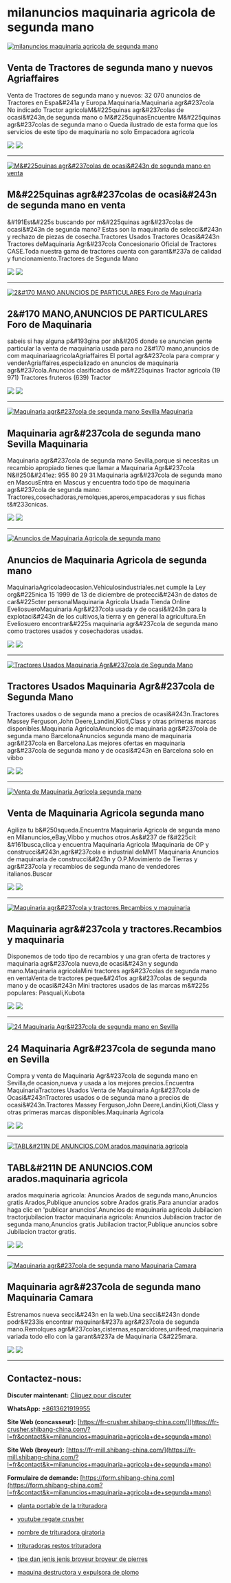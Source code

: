 # milanuncios maquinaria agricola de segunda mano

<a href="https://swt.shibang-china.com/?l=fr&img&k=milanuncios+maquinaria+agricola+de+segunda+mano" target="_blank">![milanuncios maquinaria agricola de segunda mano](http://static.shibang-china.com/all-800x300/381.jpg)</a>

## Venta de Tractores de segunda mano y nuevos Agriaffaires
Venta de Tractores de segunda mano y nuevos: 32 070 anuncios de Tractores en Espa&#241a y Europa.Maquinaria.Maquinaria agr&#237cola No indicado Tractor agricolaM&#225quinas agr&#237colas de ocasi&#243n,de segunda mano o M&#225quinasEncuentre M&#225quinas agr&#237colas de segunda mano o Queda ilustrado de esta forma que los servicios de este tipo de maquinaria no solo Empacadora agricola


<a href="https://whatsapp.shibangsoft.com/WhatsApp.php" target="_blank" title="WhatsApp">![](http://static.shibang-china.com/icon/whatsapp.png)</a> <a href="https://swt.shibang-china.com/?l=fr&icon&k=milanuncios+maquinaria+agricola+de+segunda+mano" target="_blank">![](http://static.shibang-china.com/icon/chat-fr.png)</a>

---

<a href="https://swt.shibang-china.com/?l=fr&img&k=milanuncios+maquinaria+agricola+de+segunda+mano" target="_blank">![M&#225quinas agr&#237colas de ocasi&#243n de segunda mano en venta](http://static.shibang-china.com/all-800x300/1382.jpg)</a>

## M&#225quinas agr&#237colas de ocasi&#243n de segunda mano en venta
&#191Est&#225s buscando por m&#225quinas agr&#237colas de ocasi&#243n de segunda mano? Estas son la maquinaria de selecci&#243n y rechazo de piezas de cosecha.Tractores Usados Tractores Ocasi&#243n Tractores deMaquinaria Agr&#237cola Concesionario Oficial de Tractores CASE.Toda nuestra gama de tractores cuenta con garant&#237a de calidad y funcionamiento.Tractores de Segunda Mano


<a href="https://whatsapp.shibangsoft.com/WhatsApp.php" target="_blank" title="WhatsApp">![](http://static.shibang-china.com/icon/whatsapp.png)</a> <a href="https://swt.shibang-china.com/?l=fr&icon&k=milanuncios+maquinaria+agricola+de+segunda+mano" target="_blank">![](http://static.shibang-china.com/icon/chat-fr.png)</a>

---

<a href="https://swt.shibang-china.com/?l=fr&img&k=milanuncios+maquinaria+agricola+de+segunda+mano" target="_blank">![2&#170 MANO,ANUNCIOS DE PARTICULARES Foro de Maquinaria](http://static.shibang-china.com/all-800x300/966.jpg)</a>

## 2&#170 MANO,ANUNCIOS DE PARTICULARES Foro de Maquinaria
sabeis si hay alguna p&#193gina por ah&#205 donde se anuncien gente particular la venta de maquinaria usada para no 2&#170 mano,anuncios de com maquinariaagricolaAgriaffaires El portal agr&#237cola para comprar y venderAgriaffaires,especializado en anuncios de maquinaria agr&#237cola.Anuncios clasificados de m&#225quinas Tractor agricola (19 971) Tractores fruteros (639) Tractor


<a href="https://whatsapp.shibangsoft.com/WhatsApp.php" target="_blank" title="WhatsApp">![](http://static.shibang-china.com/icon/whatsapp.png)</a> <a href="https://swt.shibang-china.com/?l=fr&icon&k=milanuncios+maquinaria+agricola+de+segunda+mano" target="_blank">![](http://static.shibang-china.com/icon/chat-fr.png)</a>

---

<a href="https://swt.shibang-china.com/?l=fr&img&k=milanuncios+maquinaria+agricola+de+segunda+mano" target="_blank">![Maquinaria agr&#237cola de segunda mano Sevilla Maquinaria](http://static.shibang-china.com/all-800x300/653.jpg)</a>

## Maquinaria agr&#237cola de segunda mano Sevilla Maquinaria
Maquinaria agr&#237cola de segunda mano Sevilla,porque si necesitas un recambio apropiado tienes que llamar a Maquinaria Agr&#237cola N&#250&#241ez: 955 80 29 31.Maquinaria agr&#237cola de segunda mano en MascusEntra en Mascus y encuentra todo tipo de maquinaria agr&#237cola de segunda mano: Tractores,cosechadoras,remolques,aperos,empacadoras y sus fichas t&#233cnicas.


<a href="https://whatsapp.shibangsoft.com/WhatsApp.php" target="_blank" title="WhatsApp">![](http://static.shibang-china.com/icon/whatsapp.png)</a> <a href="https://swt.shibang-china.com/?l=fr&icon&k=milanuncios+maquinaria+agricola+de+segunda+mano" target="_blank">![](http://static.shibang-china.com/icon/chat-fr.png)</a>

---

<a href="https://swt.shibang-china.com/?l=fr&img&k=milanuncios+maquinaria+agricola+de+segunda+mano" target="_blank">![Anuncios de Maquinaria Agricola de segunda mano](http://static.shibang-china.com/all-800x300/206.jpg)</a>

## Anuncios de Maquinaria Agricola de segunda mano
MaquinariaAgricoladeocasion.Vehiculosindustriales.net cumple la Ley org&#225nica 15 1999 de 13 de diciembre de protecci&#243n de datos de car&#225cter personalMaquinaria Agricola Usada Tienda Online EveliosueroMaquinaria Agr&#237cola usada y de ocasi&#243n para la explotaci&#243n de los cultivos,la tierra y en general la agricultura.En Eveliosuero encontrar&#225s maquinaria agr&#237cola de segunda mano como tractores usados y cosechadoras usadas.


<a href="https://whatsapp.shibangsoft.com/WhatsApp.php" target="_blank" title="WhatsApp">![](http://static.shibang-china.com/icon/whatsapp.png)</a> <a href="https://swt.shibang-china.com/?l=fr&icon&k=milanuncios+maquinaria+agricola+de+segunda+mano" target="_blank">![](http://static.shibang-china.com/icon/chat-fr.png)</a>

---

<a href="https://swt.shibang-china.com/?l=fr&img&k=milanuncios+maquinaria+agricola+de+segunda+mano" target="_blank">![Tractores Usados Maquinaria Agr&#237cola de Segunda Mano](http://static.shibang-china.com/all-800x300/1112.jpg)</a>

## Tractores Usados Maquinaria Agr&#237cola de Segunda Mano
Tractores usados o de segunda mano a precios de ocasi&#243n.Tractores Massey Ferguson,John Deere,Landini,Kioti,Class y otras primeras marcas disponibles.Maquinaria AgricolaAnuncios de maquinaria agr&#237cola de segunda mano BarcelonaAnuncios segunda mano de maquinaria agr&#237cola en Barcelona.Las mejores ofertas en maquinaria agr&#237cola de segunda mano y de ocasi&#243n en Barcelona solo en vibbo


<a href="https://whatsapp.shibangsoft.com/WhatsApp.php" target="_blank" title="WhatsApp">![](http://static.shibang-china.com/icon/whatsapp.png)</a> <a href="https://swt.shibang-china.com/?l=fr&icon&k=milanuncios+maquinaria+agricola+de+segunda+mano" target="_blank">![](http://static.shibang-china.com/icon/chat-fr.png)</a>

---

<a href="https://swt.shibang-china.com/?l=fr&img&k=milanuncios+maquinaria+agricola+de+segunda+mano" target="_blank">![Venta de Maquinaria Agricola segunda mano](http://static.shibang-china.com/all-800x300/1053.jpg)</a>

## Venta de Maquinaria Agricola segunda mano
Agiliza tu b&#250squeda.Encuentra Maquinaria Agricola de segunda mano en Milanuncios,eBay,Vibbo y muchos otros.As&#237 de f&#225cil: &#161busca,clica y encuentra Maquinaria Agricola !Maquinaria de OP y construcci&#243n,agr&#237cola e industrial deMMT Maquinaria Anuncios de maquinaria de construcci&#243n y O.P.Movimiento de Tierras y agr&#237cola y recambios de segunda mano de vendedores italianos.Buscar


<a href="https://whatsapp.shibangsoft.com/WhatsApp.php" target="_blank" title="WhatsApp">![](http://static.shibang-china.com/icon/whatsapp.png)</a> <a href="https://swt.shibang-china.com/?l=fr&icon&k=milanuncios+maquinaria+agricola+de+segunda+mano" target="_blank">![](http://static.shibang-china.com/icon/chat-fr.png)</a>

---

<a href="https://swt.shibang-china.com/?l=fr&img&k=milanuncios+maquinaria+agricola+de+segunda+mano" target="_blank">![Maquinaria agr&#237cola y tractores.Recambios y maquinaria](http://static.shibang-china.com/all-800x300/203.jpg)</a>

## Maquinaria agr&#237cola y tractores.Recambios y maquinaria
Disponemos de todo tipo de recambios y una gran oferta de tractores y maquinaria agr&#237cola nueva,de ocasi&#243n y segunda mano.Maquinaria agricolaMini tractores agr&#237colas de segunda mano en ventaVenta de tractores peque&#241os agr&#237colas de segunda mano y de ocasi&#243n Mini tractores usados de las marcas m&#225s populares: Pasquali,Kubota


<a href="https://whatsapp.shibangsoft.com/WhatsApp.php" target="_blank" title="WhatsApp">![](http://static.shibang-china.com/icon/whatsapp.png)</a> <a href="https://swt.shibang-china.com/?l=fr&icon&k=milanuncios+maquinaria+agricola+de+segunda+mano" target="_blank">![](http://static.shibang-china.com/icon/chat-fr.png)</a>

---

<a href="https://swt.shibang-china.com/?l=fr&img&k=milanuncios+maquinaria+agricola+de+segunda+mano" target="_blank">![24 Maquinaria Agr&#237cola de segunda mano en Sevilla](http://static.shibang-china.com/all-800x300/120.jpg)</a>

## 24 Maquinaria Agr&#237cola de segunda mano en Sevilla
Compra y venta de Maquinaria Agr&#237cola de segunda mano en Sevilla,de ocasion,nueva y usada a los mejores precios.Encuentra MaquinariaTractores Usados Venta de Maquinaria Agr&#237cola de Ocasi&#243nTractores usados o de segunda mano a precios de ocasi&#243n.Tractores Massey Ferguson,John Deere,Landini,Kioti,Class y otras primeras marcas disponibles.Maquinaria Agricola


<a href="https://whatsapp.shibangsoft.com/WhatsApp.php" target="_blank" title="WhatsApp">![](http://static.shibang-china.com/icon/whatsapp.png)</a> <a href="https://swt.shibang-china.com/?l=fr&icon&k=milanuncios+maquinaria+agricola+de+segunda+mano" target="_blank">![](http://static.shibang-china.com/icon/chat-fr.png)</a>

---

<a href="https://swt.shibang-china.com/?l=fr&img&k=milanuncios+maquinaria+agricola+de+segunda+mano" target="_blank">![TABL&#211N DE ANUNCIOS.COM arados.maquinaria agricola](http://static.shibang-china.com/all-800x300/84.jpg)</a>

## TABL&#211N DE ANUNCIOS.COM arados.maquinaria agricola
arados maquinaria agricola: Anuncios Arados de segunda mano,Anuncios gratis Arados,Publique anuncios sobre Arados gratis.Para anunciar arados haga clic en 'publicar anuncios'.Anuncios de maquinaria agricola Jubilacion tractorjubilacion tractor maquinaria agricola: Anuncios Jubilacion tractor de segunda mano,Anuncios gratis Jubilacion tractor,Publique anuncios sobre Jubilacion tractor gratis.


<a href="https://whatsapp.shibangsoft.com/WhatsApp.php" target="_blank" title="WhatsApp">![](http://static.shibang-china.com/icon/whatsapp.png)</a> <a href="https://swt.shibang-china.com/?l=fr&icon&k=milanuncios+maquinaria+agricola+de+segunda+mano" target="_blank">![](http://static.shibang-china.com/icon/chat-fr.png)</a>

---

<a href="https://swt.shibang-china.com/?l=fr&img&k=milanuncios+maquinaria+agricola+de+segunda+mano" target="_blank">![Maquinaria agr&#237cola de segunda mano Maquinaria Camara](http://static.shibang-china.com/all-800x300/1187.jpg)</a>

## Maquinaria agr&#237cola de segunda mano Maquinaria Camara
Estrenamos nueva secci&#243n en la web.Una secci&#243n donde podr&#233is encontrar maquinar&#237a agr&#237cola de segunda mano.Remolques agr&#237colas,cisternas,esparcidores,unifeed,maquinaria variada todo ello con la garant&#237a de Maquinaria C&#225mara.

<a href="https://whatsapp.shibangsoft.com/WhatsApp.php" target="_blank" title="WhatsApp">![](http://static.shibang-china.com/icon/whatsapp.png)</a> <a href="https://swt.shibang-china.com/?l=fr&icon&k=milanuncios+maquinaria+agricola+de+segunda+mano" target="_blank">![](http://static.shibang-china.com/icon/chat-fr.png)</a>

---
## Contactez-nous:

**Discuter maintenant:** [Cliquez pour discuter](https://swt.shibang-china.com?l=fr&contact&k=milanuncios+maquinaria+agricola+de+segunda+mano)

**WhatsApp:**  [+8613621919955](https://whatsapp.shibangsoft.com/WhatsApp.php)

**Site Web (concasseur):** [https://fr-crusher.shibang-china.com/](https://fr-crusher.shibang-china.com/?l=fr&contact&k=milanuncios+maquinaria+agricola+de+segunda+mano)

**Site Web (broyeur):** [https://fr-mill.shibang-china.com/](https://fr-mill.shibang-china.com/?l=fr&contact&k=milanuncios+maquinaria+agricola+de+segunda+mano)

**Formulaire de demande:** [https://form.shibang-china.com](https://form.shibang-china.com?l=fr&contact&k=milanuncios+maquinaria+agricola+de+segunda+mano)

* [planta portable de la trituradora](../64/planta%20portable%20de%20la%20trituradora.md)

* [youtube regate crusher](../63/youtube%20regate%20crusher.md)

* [nombre de trituradora giratoria](../62/nombre%20de%20trituradora%20giratoria.md)

* [trituradoras restos trituradora](../63/trituradoras%20restos%20trituradora.md)

* [tipe dan jenis jenis broyeur broyeur de pierres](../65/tipe%20dan%20jenis%20jenis%20broyeur%20broyeur%20de%20pierres.md)

* [maquina destructora y expulsora de plomo](../63/maquina%20destructora%20y%20expulsora%20de%20plomo.md)